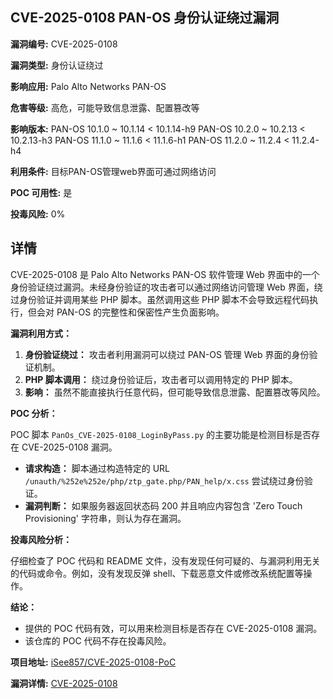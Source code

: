 ## CVE-2025-0108 PAN-OS 身份认证绕过漏洞

**漏洞编号:** CVE-2025-0108

**漏洞类型:** 身份认证绕过

**影响应用:** Palo Alto Networks PAN-OS

**危害等级:** 高危，可能导致信息泄露、配置篡改等

**影响版本:** PAN-OS 10.1.0 ~ 10.1.14 < 10.1.14-h9
PAN-OS 10.2.0 ~ 10.2.13 < 10.2.13-h3
PAN-OS 11.1.0 ~ 11.1.6 < 11.1.6-h1
PAN-OS 11.2.0 ~ 11.2.4 < 11.2.4-h4

**利用条件:** 目标PAN-OS管理web界面可通过网络访问

**POC 可用性:** 是

**投毒风险:** 0%

## 详情

CVE-2025-0108 是 Palo Alto Networks PAN-OS 软件管理 Web 界面中的一个身份验证绕过漏洞。未经身份验证的攻击者可以通过网络访问管理 Web 界面，绕过身份验证并调用某些 PHP 脚本。虽然调用这些 PHP 脚本不会导致远程代码执行，但会对 PAN-OS 的完整性和保密性产生负面影响。

**漏洞利用方式：**

1.  **身份验证绕过：** 攻击者利用漏洞可以绕过 PAN-OS 管理 Web 界面的身份验证机制。
2.  **PHP 脚本调用：**  绕过身份验证后，攻击者可以调用特定的 PHP 脚本。
3.  **影响：** 虽然不能直接执行任意代码，但可能导致信息泄露、配置篡改等风险。

**POC 分析：**

POC 脚本 `PanOs_CVE-2025-0108_LoginByPass.py` 的主要功能是检测目标是否存在 CVE-2025-0108 漏洞。

*   **请求构造：** 脚本通过构造特定的 URL `/unauth/%252e%252e/php/ztp_gate.php/PAN_help/x.css` 尝试绕过身份验证。
*   **漏洞判断：** 如果服务器返回状态码 200 并且响应内容包含 'Zero Touch Provisioning' 字符串，则认为存在漏洞。

**投毒风险分析：**

仔细检查了 POC 代码和 README 文件，没有发现任何可疑的、与漏洞利用无关的代码或命令。例如，没有发现反弹 shell、下载恶意文件或修改系统配置等操作。

**结论：**

*   提供的 POC 代码有效，可以用来检测目标是否存在 CVE-2025-0108 漏洞。
*   该仓库的 POC 代码不存在投毒风险。

**项目地址:** [iSee857/CVE-2025-0108-PoC](https://github.com/iSee857/CVE-2025-0108-PoC)

**漏洞详情:** [CVE-2025-0108](https://nvd.nist.gov/vuln/detail/CVE-2025-0108)